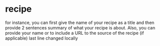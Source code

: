 # recipe
for instance, you can first give the name of your recipe as a title and then provide 2 sentences summary of what your recipe is about. Also, you can provide your name or to include a URL to the source of the recipe (if applicable)
last line changed locally
